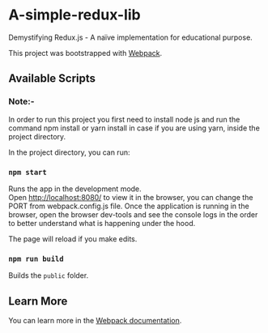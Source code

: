 # A-simple-redux-lib
Demystifying Redux.js - A naïve implementation for educational purpose.

This project was bootstrapped with [Webpack](https://webpack.js.org/).

## Available Scripts

### Note:- 
In order to run this project you first need to install node js and run the command npm install or yarn install in case if you are using yarn, inside the project directory.
 
In the project directory, you can run:

### `npm start`

Runs the app in the development mode.<br />
Open [http://localhost:8080/](http://localhost:8080/) to view it in the browser, you can change the PORT from webpack.config.js file.
Once the application is running in the browser, open the browser dev-tools and see the console logs in the order to better understand what is happening under the hood. 

The page will reload if you make edits.<br />

### `npm run build`

Builds the `public` folder.<br />

## Learn More

You can learn more in the [Webpack documentation](https://webpack.js.org/concepts/).


